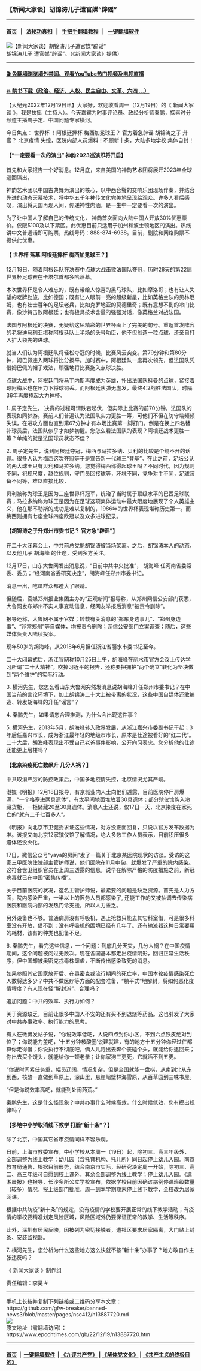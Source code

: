 ### 【新闻大家谈】胡锦涛儿子遭官媒“辟谣”
------------------------

#### [首页](https://github.com/gfw-breaker/banned-news3/blob/master/README.md) &nbsp;&nbsp;|&nbsp;&nbsp; [法轮功真相](https://github.com/begood0513/basic/blob/master/README.md)  &nbsp;&nbsp;|&nbsp;&nbsp; [手把手翻墙教程](https://github.com/gfw-breaker/guides/wiki)  &nbsp;&nbsp;|&nbsp;&nbsp; [一键翻墙软件](https://github.com/gfw-breaker/nogfw/blob/master/README.md)  



<div><img alt="【新闻大家谈】胡锦涛儿子遭官媒“辟谣”" class="attachment-djy_600_400 size-djy_600_400 wp-post-image" src="https://i.epochtimes.com/assets/uploads/2022/12/id13887754-9a2a7fa5bbeaec89c1676a4ddc081df9-600x400.jpg"/>
<div class="caption">
 胡锦涛儿子 遭官媒“辟谣”。（《新闻大家谈》提供）
</div></div><hr/>

#### [ 🎬  免翻墙浏览墙外禁闻、观看YouTube热门视频及电视直播](https://github.com/gfw-breaker/HelloWorld)

#### [ 💥  禁书下载（政治、经济、人权、民主自由、文革、六四 ...）](https://github.com/gfw-breaker/books/blob/master/README.md)

<div><p>
 【大纪元2022年12月19日讯】大家好，欢迎收看周一（12月19日）的《
 <ok href="https://www.epochtimes.com/gb/tag/%E6%96%B0%E9%97%BB%E5%A4%A7%E5%AE%B6%E8%B0%88.html">
  新闻大家谈
 </ok>
 》，我是扶摇（主持人）。今天嘉宾为时事评论员、政经分析师秦鹏，探索时分频道主播周子定、中国问题专家横河。
</p>
<p>
 今日焦点：
 <ok href="https://www.epochtimes.com/gb/tag/%E4%B8%96%E7%95%8C%E6%9D%AF.html">
  世界杯
 </ok>
 ！阿根廷捧杯 梅西加冕球王？ 官方着急辟谣 胡锦涛之子 升官？
 <ok href="https://www.epochtimes.com/gb/tag/%E5%8C%97%E4%BA%AC%E7%96%AB%E6%83%85.html">
  北京疫情
 </ok>
 失控，医院内部人员爆料！不顾新十条，大陆多地学校 集体自封！
</p>
<p>
 <center>
 </center>
 <h4>
  【“一定要看一次的演出” 神韵2023巡演即将开启】
 </h4>
 <p>
  首先和大家报告一个好消息。12月底，来自美国的神韵艺术团将展开2023年全球巡回演出。
 </p>
 <p>
  神韵艺术团以中国古典舞为演出的核心，以中西合璧的交响乐团现场伴奏，并结合先进的动态天幕技术，将中华五千年神传文化完美地呈现给观众。许多人看后感叹，演出将天国再现人间，传递神性内涵，是一生中一定要看一次的演出。
 </p>
 <p>
  为了让中国人了解自己的传统文化， 神韵首次面向大陆中国人开放30%优惠票价。仅限$100及以下票区。此优惠目前只适用于加州和波士顿地区的演出。热线讲中文普通话即可购票，热线号码：888-874-6938。目前，剧院和网络购票不提供此优惠。
 </p>
 <h4>
  【
  <ok href="https://www.epochtimes.com/gb/tag/%E4%B8%96%E7%95%8C%E6%9D%AF.html">
   世界杯
  </ok>
  落幕 阿根廷捧杯 梅西加冕球王？】
 </h4>
 <p>
  12月18日，随着阿根廷队在决赛中点球大战击败法国队夺冠，历时28天的第22届世界杯足球赛在卡塔尔首都多哈落幕。
 </p>
 <p>
  本次世界杯是令人难忘的，既有带给人惊喜的黑马球队，比如摩洛哥；也有让人失望的老牌劲旅，比如德国；既有让人眼前一亮的超级新星，比如英格兰队的贝林厄姆，也有壮士暮年的足坛老兵，比如克罗地亚的莫德里奇；既有意想不到的冷门比赛，像沙特击败阿根廷；也有极具技术含量的强强对话，像英格兰对战法国。
 </p>
 <p>
  法国与阿根廷的决赛，无疑给这届精彩的世界杯画上了完美的句号。重返首发阵容的老将迪马利亚堪称阿根廷队上半场的头号功臣，他不但创造一粒点球，还亲自打入扩大领先的进球。
 </p>
 <p>
  就当人们认为阿根廷队将轻松夺冠的时候，比赛风云突变。第79分钟和第80分钟，姆巴佩连入两球将比分扳平。加时赛中，阿根廷队一度再次领先，但法国队凭借姆巴佩的帽子戏法，顽强地将比赛拖入点球决胜。
 </p>
 <p>
  点球大战中，阿根廷门将马丁内斯再度成为英雄，扑出法国队科曼的点球，紧接着琼阿梅尼也在压力下将球罚丢。而阿根廷队弹无虚发，最终4:2战胜法国队，时隔36年再度捧起大力神杯。
 </p>
 <p>
  1. 周子定先生， 决赛的过程可谓跌宕起伏，但实际上比赛的前70分钟，法国队的表现如同梦游。赛前人们普遍认为法国队实力更胜一筹，可他们不但在防守端频频失误，在进攻方面也直到第67分钟才有本场比赛第一脚打门。倒是在换上四名替补球员后，法国队似乎才如梦初醒。您怎么看法国队的表现？阿根廷战术更胜一筹？单纯的就是法国球员状态不佳？
 </p>
 <p>
  2. 周子定先生，说到阿根廷夺冠，梅西与马拉多纳、贝利的比较是个绕不开的话题。很多人认为梅西这次夺冠等于是宣告新一代球王“登基”。在此之前，足坛公认的两大球王只有贝利和马拉多纳。您觉得梅西称得起球王吗？不同时代，因为规则不同，犯规尺度，越位规则，守门员回接球等，环境不同，竞争对手不同，足球装备不同等，难以直接比较，
 </p>
 <p>
  贝利被称为球王是因为三座世界杯冠军，统治了当时属于顶级水平的巴西足球联赛；马拉多纳称为球王是因为在足球这项集体运动中最大限度地展现了个人英雄主义，他在那不勒斯的成功是难以复制的，1986年的世界杯表现堪称历史第一。而梅西则拥有七座金球四座欧冠以及众多进球纪录。
 </p>
 <h4>
  【胡锦涛之子升郑州市委书记？ 官方急“辟谣”】
 </h4>
 <p>
  在二十大闭幕会上，中共前总党魁胡锦涛被当场架离。之后，胡锦涛本人的动态，以及他儿子
  <ok href="https://www.epochtimes.com/gb/tag/%E8%83%A1%E6%B5%B7%E5%B3%B0.html">
   胡海峰
  </ok>
  的仕途，受到多方关注。
 </p>
 <p>
  12月17日，山东大鲁网发出消息说，“日前中共中央批准”，
  <ok href="https://www.epochtimes.com/gb/tag/%E8%83%A1%E6%B5%B7%E5%B3%B0.html">
   胡海峰
  </ok>
  任河南省委常委、委员；“经河南省委研究决定”，胡海峰任郑州市委书记。
 </p>
 <p>
  消息一出，吃瓜群众都瞪大了眼睛。
 </p>
 <p>
  但随后，官媒郑州报业集团主办的“正观新闻”报导称，从郑州网信公安部门获悉，大鲁网发布郑州不实人事变动信息，经网友举报后消息“被责令删除”。
 </p>
 <p>
  报导还称，大鲁网不属于官媒；转载有关消息的“郑东身边事儿”、“郑州身边事”、“非常郑州”等自媒体，均被责令删除；网信公安部门立案调查；随后，这些媒体负责人陆续投案。
 </p>
 <p>
  现年50岁的胡海峰，从2018年6月担任浙江省丽水市委书记至今。
 </p>
 <p>
  二十大闭幕式后，浙江官网称10月25日上午，胡海峰在丽水市官方会议上传达学习所谓“二十大精神”，吹捧习近平的报告，还称要把拥护“两个确立”转化为坚决做到“两个维护”的实际行动。
 </p>
 <p>
  3. 横河先生，您怎么看山东大鲁网突然发消息说胡海峰升任郑州市委书记？在中国当前的言论环境下，加上胡锦涛二十大上被带离的状况，这些中国自媒体还敢编造、转发胡海峰的升任“谣言”？
 </p>
 <p>
  4. 秦鹏先生，如果请您合理推测，为什么会出现这件事？
 </p>
 <p>
  5. 横河先生，2013年5月，胡海峰转入政界发展，从浙江嘉兴市委副书记干起；3年后任嘉兴市长，成为浙江最年轻的地级市市长，原本是仕途被看好的“红二代”。二十大后，胡海峰表现出不受自己老爸事件影响，公开向习表忠。您分析他的仕途还能更上层楼吗？
 </p>
 <h4>
  ​​【北京染疫死亡数飙升 几分人祸？】
 </h4>
 <p>
  中共取消严厉的防控政策后，中国多地疫情失控，北京情况尤其严峻。
 </p>
 <p>
  港媒《明报》12月18日报导，有京城业内人士向他们透露，目前医院停尸房爆满，“一个格塞进两具遗体”，有太平间地面堆放着30具遗体；部分殡仪馆购入冷藏货柜，一柜储藏20至30具遗体。消息人士还说，仅17日一天，北京染疫在家死亡的“就有二千七百多人”。
 </p>
 <p>
  《明报》向北京市卫健委求证这些情况，对方没正面回复，只说以官方发布数据为准。该报又向北京12家殡仪馆了解情况，绝大多数工作人员表示，目前积压很多遗体还没火化。
 </p>
 <p>
  17日，微信公众号“yaya的房间”发了一篇关于北京某医院现状的访谈。受访的这家三甲医院住院部主管护师说，他们医院在11月中旬，就爆发了严重的院内感染。这符合世卫组织官员在上周三透露的信息，说早在解除严格的防疫措施之前，新冠病毒就已在中国“密集传播”。
 </p>
 <p>
  关于目前医院的状况，这名主管护师说，最紧要的问题是缺乏资源。首先是人力方面，院内感染严重，一半以上的医务人员都感染了, 还能工作的又被抽调去传染病医院和医院内部的发热门诊支援，所以人力匮乏。
 </p>
 <p>
  另外设备也不够。普通病房没有呼吸机，遇上抢救只能去其它科室借，可是很多科室没有开放，借不到；没有呼吸机的困境已经有几年了。还有输液器这种日常要用的耗材，该有的种类也配备不足。
 </p>
 <p>
  6. 秦鹏先生，看完这些信息，一个问题：到底几分天灾，几分人祸？在中国疫情期间，这个问题被问过无数次。现在各国基本都走出疫情阴影，回归正常生活秩序，但中国却被奥密克戎毒株肆虐，不断传出感染致死的消息。
 </p>
 <p>
  如果参照其它国家放开后、在奥密克戎流行期间的死亡率，中国本轮疫情感染死亡人数将达多少？中共不做医疗等方面的配套准备，“躺平式”地解封，将如何恶化疫情程度？有人现在怪“解封派”，合理吗？
 </p>
 <p>
  追加问题：中共的效率、执行力如何？
 </p>
 <p>
  关于资源缺乏，目前让很多中国人不安的还有买不到退烧等药品。这也引发了大家对中共办事效率、执行能力的思考。
 </p>
 <p>
  有人在微博发帖子说，“你说效率低吧，人说四点封你小区，不到六点铁皮绝对到位了；你说能力差吧，‘十五分钟核酸圈’说建就建，有的地方十五分钟你经过仨都算你走得慢；你说执行不彻底吧，俩人儿跑出去奔个丧磕个头，就能给你逮回来；你出去买个馒头，就能给你一顿老拳；让你家狗三更死，它就活不到五更。
 </p>
 <p>
  “你说时间紧任务重，幅员辽阔，情况复杂，但是全国就能一盘棋，从南到北从东到西，核酸一直做到草原上，深山里，悬崖峭壁林海雪原，从百草园到三味书屋。
 </p>
 <p>
  “但是你说效率高吧，就能到处闹药荒。”
 </p>
 <p>
  秦鹏先生，这是什么怪现象？中共办事什么时候高效，什么时候低效，您有摸出规律吗？
 </p>
 <h4>
  【多地中小学取消线下教学 打脸“新十条”？】
 </h4>
 <p>
  除了北京，中国其它省市疫情同样不容乐观。
 </p>
 <p>
  日前，上海市教委宣布，中小学校从本周一（19日）起，除初三、高三年级外，全部调整为线上教学；幼儿园（含托育机构、托儿所）同日起停止幼儿入园。南京教育局通告，根据目前形势，结合南京市实际，经研究决定周一开始，除初三、高二、高三年级可自愿到校上课外，其余全部调整为线上教学；停止幼儿入园。《潇湘晨报》也报导，长沙多所公立学校宣布，依据学校目前因确诊病例停课班级数量（较多）情况，报上级部门批准，周一到本学期期末停止线下教学，全校改为居家网课。
 </p>
 <p>
  根据中共防疫“新十条”的规定，没有疫情的学校要开展正常的线下教学活动；有疫情的学校要精准划定风险区域，风险区域外仍要保证正常的教学、生活等秩序。
 </p>
 <p>
  此外，深圳有居民反映，因被列为密切接触者，遭社区要求居家隔离，大门贴上封条、安装监视器。
 </p>
 <p>
  7. 横河先生，您分析为什么这些地方这么快就不按“新十条”办事了？地方敢自作主张违反吗？
 </p>
 <p>
  《
  <ok href="https://www.ganjingworld.com/zh-TW/channel/uf628CoqHRVCc">
   新闻大家谈
  </ok>
  》制作组
 </p>
 <p>
  责任编辑：李昊 #
 </p>
</p></div>
<hr/>
手机上长按并复制下列链接或二维码分享本文章：<br/>
https://github.com/gfw-breaker/banned-news3/blob/master/pages/nsc412/n13887720.md <br/>
<a href='https://github.com/gfw-breaker/banned-news3/blob/master/pages/nsc412/n13887720.md'><img src='https://github.com/gfw-breaker/banned-news3/blob/master/pages/nsc412/n13887720.md.png'/></a> <br/>
原文地址（需翻墙访问）：https://www.epochtimes.com/gb/22/12/19/n13887720.htm


------------------------
#### [首页](https://github.com/gfw-breaker/banned-news3/blob/master/README.md) &nbsp;|&nbsp; [一键翻墙软件](https://github.com/gfw-breaker/nogfw/blob/master/README.md) &nbsp;| [《九评共产党》](https://github.com/gfw-breaker/9ping.md/blob/master/README.md#九评之一评共产党是什么) | [《解体党文化》](https://github.com/gfw-breaker/jtdwh.md/blob/master/README.md) | [《共产主义的终极目的》](https://github.com/gfw-breaker/gczydzjmd.md/blob/master/README.md)


<img src='http://gfw-breaker.win/banned-news3/pages/nsc412/n13887720.md' width='0px' height='0px'/>